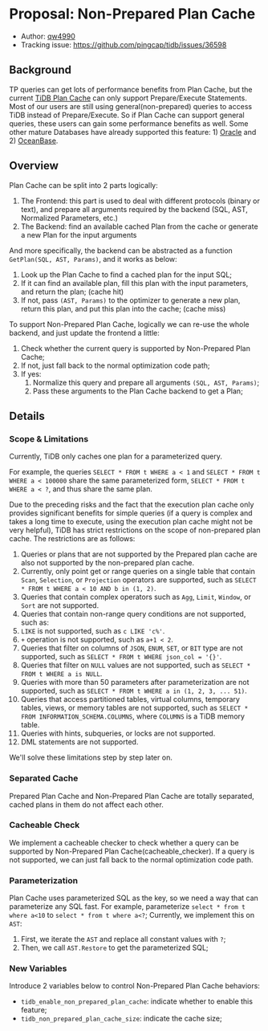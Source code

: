 # Proposal: Non-Prepared Plan Cache

* Author: [qw4990](https://github.com/qw4990)
* Tracking issue: https://github.com/pingcap/tidb/issues/36598

## Background
TP queries can get lots of performance benefits from Plan Cache, but the current [TiDB Plan Cache](https://docs.pingcap.com/tidb/dev/sql-prepared-plan-cache) can only support Prepare/Execute Statements. Most of our users are still using general(non-prepared) queries to access TiDB instead of Prepare/Execute. So if Plan Cache can support general queries, these users can gain some performance benefits as well.
Some other mature Databases have already supported this feature: 1) [Oracle](https://docs.oracle.com/en/database/oracle/oracle-database/19/tgsql/improving-rwp-cursor-sharing.html) and 2) [OceanBase](https://www.oceanbase.com/docs/common-oceanbase-database-cn-10000000001576952).

## Overview
Plan Cache can be split into 2 parts logically:
1. The Frontend: this part is used to deal with different protocols (binary or text), and prepare all arguments required by the backend (SQL, AST, Normalized Parameters, etc.)
2. The Backend: find an available cached Plan from the cache or generate a new Plan for the input arguments

And more specifically, the backend can be abstracted as a function `GetPlan(SQL, AST, Params)`, and it works as below:
1. Look up the Plan Cache to find a cached plan for the input SQL;
2. If it can find an available plan, fill this plan with the input parameters, and return the plan; (cache hit)
3. If not, pass `(AST, Params)` to the optimizer to generate a new plan, return this plan, and put this plan into the cache; (cache miss)

To support Non-Prepared Plan Cache, logically we can re-use the whole backend, and just update the frontend a little:
1. Check whether the current query is supported by Non-Prepared Plan Cache;
2. If not, just fall back to the normal optimization code path;
3. If yes:
   1. Normalize this query and prepare all arguments `(SQL, AST, Params)`;
   2. Pass these arguments to the Plan Cache backend to get a Plan;

## Details
### Scope & Limitations
Currently, TiDB only caches one plan for a parameterized query. 

For example, the queries `SELECT * FROM t WHERE a < 1` and `SELECT * FROM t WHERE a < 100000` share the same parameterized form, `SELECT * FROM t WHERE a < ?`, and thus share the same plan.

Due to the preceding risks and the fact that the execution plan cache only provides significant benefits for simple queries (if a query is complex and takes a long time to execute, using the execution plan cache might not be very helpful), TiDB has strict restrictions on the scope of non-prepared plan cache. 
The restrictions are as follows:

1. Queries or plans that are not supported by the Prepared plan cache are also not supported by the non-prepared plan cache.
2. Currently, only point get or range queries on a single table that contain `Scan`, `Selection`, or `Projection` operators are supported, such as `SELECT * FROM t WHERE a < 10 AND b in (1, 2)`.
3. Queries that contain complex operators such as `Agg`, `Limit`, `Window`, or `Sort` are not supported.
4. Queries that contain non-range query conditions are not supported, such as:
1. `LIKE` is not supported, such as `c LIKE 'c%'`.
2. `+` operation is not supported, such as `a+1 < 2`.
5. Queries that filter on columns of `JSON`, `ENUM`, `SET`, or `BIT` type are not supported, such as `SELECT * FROM t WHERE json_col = '{}'`.
6. Queries that filter on `NULL` values are not supported, such as `SELECT * FROM t WHERE a is NULL`.
7. Queries with more than 50 parameters after parameterization are not supported, such as `SELECT * FROM t WHERE a in (1, 2, 3, ... 51)`.
8. Queries that access partitioned tables, virtual columns, temporary tables, views, or memory tables are not supported, such as `SELECT * FROM INFORMATION_SCHEMA.COLUMNS`, where `COLUMNS` is a TiDB memory table.
9. Queries with hints, subqueries, or locks are not supported.
10. DML statements are not supported.

We'll solve these limitations step by step later on.

### Separated Cache
Prepared Plan Cache and Non-Prepared Plan Cache are totally separated, cached plans in them do not affect each other.

### Cacheable Check
We implement a cacheable checker to check whether a query can be supported by Non-Prepared Plan Cache(cacheable_checker).
If a query is not supported, we can just fall back to the normal optimization code path.

### Parameterization
Plan Cache uses parameterized SQL as the key, so we need a way that can parameterize any SQL fast.
For example, parameterize `select * from t where a<10` to `select * from t where a<?`;
Currently, we implement this on `AST`:
1. First, we iterate the `AST` and replace all constant values with `?`;
2. Then, we call `AST.Restore` to get the parameterized SQL;

### New Variables
Introduce 2 variables below to control Non-Prepared Plan Cache behaviors:
- `tidb_enable_non_prepared_plan_cache`: indicate whether to enable this feature;
- `tidb_non_prepared_plan_cache_size`: indicate the cache size;
